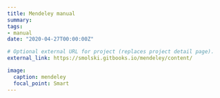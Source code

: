 ```yaml
---
title: Mendeley manual 
summary: 
tags:
- manual
date: "2020-04-27T00:00:00Z"

# Optional external URL for project (replaces project detail page).
external_link: https://smolski.gitbooks.io/mendeley/content/

image:
  caption: mendeley
  focal_point: Smart
---
```


